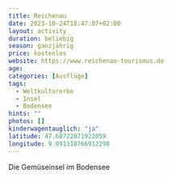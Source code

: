 ```yaml
---
title: Reichenau
date: 2023-10-24T18:47:07+02:00
layout: activity
duration: beliebig
season: ganzjährig
price: kostenlos
website: https://www.reichenau-tourismus.de
age:
categories: [Ausflüge]
tags:
  - Weltkulturerbe
  - Insel
  - Bodensee
hints: ""
photos: []
kinderwagentauglich: "ja"
latitude: 47.68722071922059
longitude: 9.091318766912298
---
```

Die Gemüseinsel im Bodensee